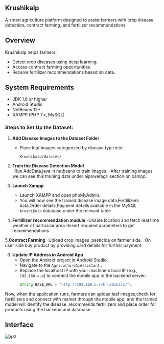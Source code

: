 ## Krushikalp
A smart agriculture platform designed to assist farmers with crop disease detection, contract farming, and fertilizer recommendations.
## Overview
Krushikalp helps farmers:
- Detect crop diseases using deep learning.
- Access contract farming opportunities.
- Receive fertilizer recommendations based on data.

## System Requirements
- JDK 1.8 or higher
- Android Studio 
- NetBeans 12+
- XAMPP (PHP 7.x, MySQL)
  
###  Steps to Set Up the Dataset:

1. **Add Disease Images to the Dataset Folder**  
   - Place leaf images categorized by disease type into:
     ```
     Krushikalp/dataset/
     ```

2. **Train the Disease Detection Model**  
   -Run AddData.java in netbeans to train images.
   -After training images we can see this training data under aipoweragri section on xampp.
   

3. **Launch Xampp**  
   - Launch XAMPP and open phpMyAdmin.
   - You will now see the trained disease image data,Fertillizers data,Order details,Payment details available in the MySQL `krushikalp` database under the relevant table

4. **Fertillizer recommendation module**
   -Unable location and fetch real time weather of particular area
   -Insert required parameters to get recommendations.

5.**Contract Farming**
   -Upload crop images ,pesticide on farmer side.
   -On user side buy product by providing card details for further payment.


6. **Update IP Address in Android App**  
   - Open the Android project in Android Studio.
   - Navigate to the `AgricultureAiAssistant` .
   - Replace the localhost IP with your machine's local IP (e.g., `192.168.x.x`) to connect the mobile app to the backend server:
     ```java
     String BASE_URL = "http://192.168.x.x/krushikalp/";
     ```

Now, when the application runs, farmers can upload leaf images,check for fertillizers and connect with market through the mobile app, and the trained model will identify the disease ,recommends fertillizers and place order for products using the backend and database.

## Interface
![ip2](https://github.com/user-attachments/assets/f054f00d-e7ae-4d06-8a6a-df73a08ff603)


